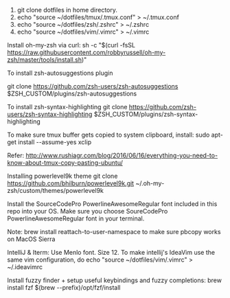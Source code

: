 1. git clone dotfiles in home directory. 
2. echo "source ~/dotfiles/tmux/.tmux.conf" > ~/.tmux.conf
3. echo "source ~/dotfiles/zsh/.zshrc" > ~/.zshrc
4. echo "source ~/dotfiles/vim/.vimrc" > ~/.vimrc

Install oh-my-zsh via curl: sh -c "$(curl -fsSL https://raw.githubusercontent.com/robbyrussell/oh-my-zsh/master/tools/install.sh)"

To install zsh-autosuggestions plugin 

git clone https://github.com/zsh-users/zsh-autosuggestions $ZSH_CUSTOM/plugins/zsh-autosuggestions

To install zsh-syntax-highlighting
git clone https://github.com/zsh-users/zsh-syntax-highlighting $ZSH_CUSTOM/plugins/zsh-syntax-highlighting

To make sure tmux buffer gets copied to system clipboard, install: 
sudo apt-get install --assume-yes xclip

Refer: http://www.rushiagr.com/blog/2016/06/16/everything-you-need-to-know-about-tmux-copy-pasting-ubuntu/

Installing powerlevel9k theme
git clone https://github.com/bhilburn/powerlevel9k.git ~/.oh-my-zsh/custom/themes/powerlevel9k

Install the SourceCodePro PowerlineAwesomeRegular font included in this repo into your OS.
Make sure you choose SoureCodePro PowerlineAwesomeRegular font in your terminal.

Note:
brew install reattach-to-user-namespace 
to make sure pbcopy works on MacOS Sierra

IntelliJ & Iterm: Use Menlo font. Size 12. 
To make intellij's IdeaVim use the same vim configuration, do echo "source ~/dotfiles/vim/.vimrc" > ~/.ideavimrc

Install fuzzy finder + setup useful keybindings and fuzzy completions:
brew install fzf
$(brew --prefix)/opt/fzf/install

